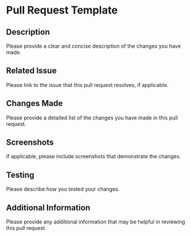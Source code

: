 # Pull Request Template

## Description

Please provide a clear and concise description of the changes you have made.

## Related Issue

Please link to the issue that this pull request resolves, if applicable.

## Changes Made

Please provide a detailed list of the changes you have made in this pull request.



## Screenshots

If applicable, please include screenshots that demonstrate the changes.

## Testing

Please describe how you tested your changes.


## Additional Information

Please provide any additional information that may be helpful in reviewing this pull request.
